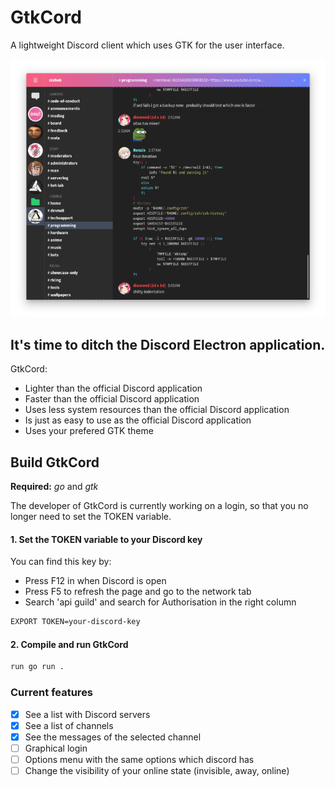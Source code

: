 # GtkCord

A lightweight Discord client which uses GTK for the user interface.

![Screenshot of gtkcord](.readme-resources/images/screenshot1.png)

## It's time to ditch the Discord Electron application.

GtkCord:
- Lighter than the official Discord application
- Faster than the official Discord application
- Uses less system resources than the official Discord application
- Is just as easy to use as the official Discord application
- Uses your prefered GTK theme

## Build GtkCord
**Required:** _go_ and _gtk_

The developer of GtkCord is currently working on a login, so that you no longer need to set the TOKEN variable.

#### 1. Set the TOKEN variable to your Discord key

You can find this key by:
- Press F12 in when Discord is open
- Press F5 to refresh the page and go to the network tab
- Search 'api guild' and search for Authorisation in the right column

```bash
EXPORT TOKEN=your-discord-key
```

#### 2. Compile and run GtkCord
```bash
run go run .
```

### Current features
- [X] See a list with Discord servers
- [X] See a list of channels
- [X] See the messages of the selected channel
- [ ] Graphical login
- [ ] Options menu with the same options which discord has
- [ ] Change the visibility of your online state (invisible, away, online)